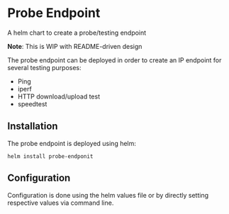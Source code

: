 # Probe Endpoint

A helm chart to create a probe/testing endpoint

**Note**: This is WIP with README-driven design

The probe endpoint can be deployed in order to create an IP endpoint for several testing purposes:

* Ping
* iperf
* HTTP download/upload test
* speedtest

## Installation

The probe endpoint is deployed using helm:

```
helm install probe-endponit
```

## Configuration

Configuration is done using the helm values file or by directly setting respective values via command line.
